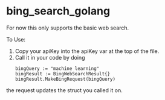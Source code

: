 # bing_search_golang


For now this only supports the basic web search.

To Use:
1. Copy your apiKey into the apiKey var at the top of the file.
2. Call it in your code by doing
    ```
    bingQuery := "machine learning"
    bingResult := BingWebSearchResult{}
    bingResult.MakeBingRequest(bingQuery)
    ```
  
  the request updates the struct you called it on.
